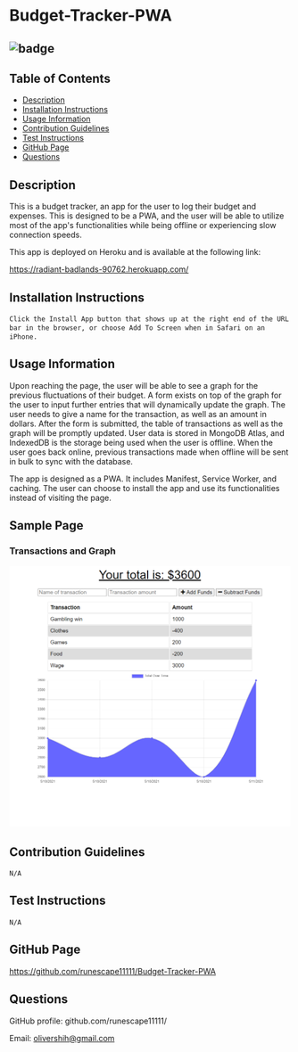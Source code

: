 # Budget-Tracker-PWA

## ![badge](https://img.shields.io/static/v1?label=Licence&message=MIT&color=blue&style=plastic)

## Table of Contents

- [Description](#Description)
- [Installation Instructions](#Installation-Instructions)
- [Usage Information](#Usage-Information)
- [Contribution Guidelines](#Contribution-Guidelines)
- [Test Instructions](#Test-Instructions)
- [GitHub Page](#GitHub-Page)
- [Questions](#Questions)

## Description

This is a budget tracker, an app for the user to log their budget and expenses. This is designed to be a PWA, and the user will be able to utilize most of the app's functionalities while being offline or experiencing slow connection speeds.

This app is deployed on Heroku and is available at the following link:

https://radiant-badlands-90762.herokuapp.com/

## Installation Instructions

```
Click the Install App button that shows up at the right end of the URL bar in the browser, or choose Add To Screen when in Safari on an iPhone.
```

## Usage Information

Upon reaching the page, the user will be able to see a graph for the previous fluctuations of their budget. A form exists on top of the graph for the user to input further entries that will dynamically update the graph. The user needs to give a name for the transaction, as well as an amount in dollars. After the form is submitted, the table of transactions as well as the graph will be promptly updated. User data is stored in MongoDB Atlas, and IndexedDB is the storage being used when the user is offline. When the user goes back online, previous transactions made when offline will be sent in bulk to sync with the database.

The app is designed as a PWA. It includes Manifest, Service Worker, and caching. The user can choose to install the app and use its functionalities instead of visiting the page.

## Sample Page

### Transactions and Graph

![Screenshot of page with transactions and graph](./sample.png)

## Contribution Guidelines

```
N/A
```

## Test Instructions

```
N/A
```

## GitHub Page

https://github.com/runescape11111/Budget-Tracker-PWA

## Questions

GitHub profile: github.com/runescape11111/

Email: olivershih@gmail.com

